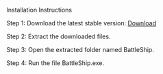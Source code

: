 Installation Instructions

Step 1: Download the latest stable version: [Download](https://github.com/Werykowiak/Battleship/releases/download/Init/BattleShip.rar)

Step 2: Extract the downloaded files.

Step 3: Open the extracted folder named BattleShip.

Step 4: Run the file BattleShip.exe.
